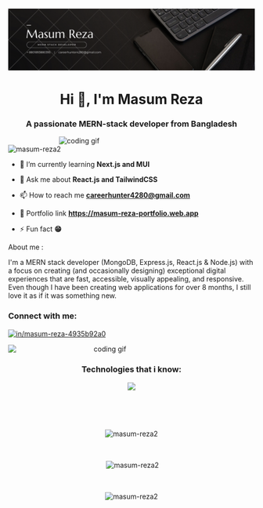 ![logo](https://github.com/Masum-Reza2/Masum-Reza2/blob/main/Masum%20Reza%20(1).png)

<h1 align="center">Hi 👋, I'm Masum Reza</h1>
<h3 align="center">A passionate MERN-stack developer from Bangladesh</h3>

<img align="right" alt="coding gif" width="400" src="https://i.pinimg.com/originals/81/17/8b/81178b47a8598f0c81c4799f2cdd4057.gif">

<p align="left"> <img src="https://komarev.com/ghpvc/?username=masum-reza2&label=Profile%20views&color=0e75b6&style=flat" alt="masum-reza2" /> </p>

- 🌱 I’m currently learning **Next.js and MUI**

- 💬 Ask me about **React.js and TailwindCSS**

- 📫 How to reach me **careerhunter4280@gmail.com**
  
- 💼 Portfolio link **https://masum-reza-portfolio.web.app**

- ⚡ Fun fact **😁**

<p>About me : </p>
<p>I'm a MERN stack developer (MongoDB, Express.js, React.js & Node.js) with a focus on creating (and occasionally designing) exceptional digital experiences that are fast, accessible, visually appealing, and responsive. Even though I have been creating web applications for over 8 months, I still love it as if it was something new.</p>

<h3 align="left">Connect with me:</h3>
<p align="left">
  <a href="https://linkedin.com/in/in/masum-reza-4935b92a0" target="blank"><img align="center" src="https://skillicons.dev/icons?i=linkedin" alt="in/masum-reza-4935b92a0"/></a>
</p>

<div align="center">
<img align="left" alt="coding gif" width="400" src="https://i.pinimg.com/originals/8b/35/fe/8b35fef55fba1a201c9c7a11d3ec3d64.gif">
</div>

<br>
<h3 align="center">Technologies that i know:</h3>
<p align="center">
  <a href="https://skillicons.dev">
    <img src="https://skillicons.dev/icons?i=js,react,tailwind,bootstrap,html,css,git,github,firebase,materialui,nodejs,express,mongodb,vercel,jwt&perline=6" />
  </a>
</p>

<br>
<p></p>
<div align="center">
<br>
<p><img align="center" src="https://github-readme-streak-stats.herokuapp.com/?user=masum-reza2&" alt="masum-reza2" /></p>

<br>

<p>&nbsp;<img align="center" src="https://github-readme-stats.vercel.app/api?username=masum-reza2&show_icons=true&locale=en" alt="masum-reza2" /></p>

<br>

<p><img align="center" src="https://github-readme-stats.vercel.app/api/top-langs?username=masum-reza2&show_icons=true&locale=en&layout=compact" alt="masum-reza2" /></p>
<br>
</div>
